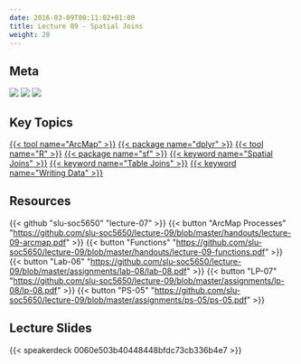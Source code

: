 ```yaml
---
date: 2016-03-09T00:11:02+01:00
title: Lecture 09 - Spatial Joins
weight: 28
---
```


## Meta
![](https://img.shields.io/badge/semester-spring%202018-orange.svg) 
![](https://img.shields.io/badge/release-lecture-red.svg) 
[![](https://img.shields.io/badge/last%20update-2018--03--19-brightgreen.svg)](https://github.com/slu-soc5650/lecture-09/blob/master/NEWS_SITE.md)

## Key Topics
[{{< tool name="ArcMap" >}}](/topic-index/#a-d)
[{{< package name="dplyr" >}}](/topic-index/#q-t)
[{{< tool name="R" >}}](/topic-index/#q-t)
[{{< package name="sf" >}}](/topic-index/#q-t)
[{{< keyword name="Spatial Joins" >}}](/topic-index/#q-t)
[{{< keyword name="Table Joins" >}}](/topic-index/#q-t)
[{{< keyword name="Writing Data" >}}](/topic-index/#u-z)

## Resources

{{< github "slu-soc5650" "lecture-07" >}}
{{< button "ArcMap Processes" "https://github.com/slu-soc5650/lecture-09/blob/master/handouts/lecture-09-arcmap.pdf" >}}
{{< button "Functions" "https://github.com/slu-soc5650/lecture-09/blob/master/handouts/lecture-09-functions.pdf" >}}
{{< button "Lab-06" "https://github.com/slu-soc5650/lecture-09/blob/master/assignments/lab-08/lab-08.pdf" >}}
{{< button "LP-07" "https://github.com/slu-soc5650/lecture-09/blob/master/assignments/lp-08/lp-08.pdf" >}}
{{< button "PS-05" "https://github.com/slu-soc5650/lecture-09/blob/master/assignments/ps-05/ps-05.pdf" >}}

## Lecture Slides
<p> </p>
{{< speakerdeck 0060e503b40448448bfdc73cb336b4e7 >}}
